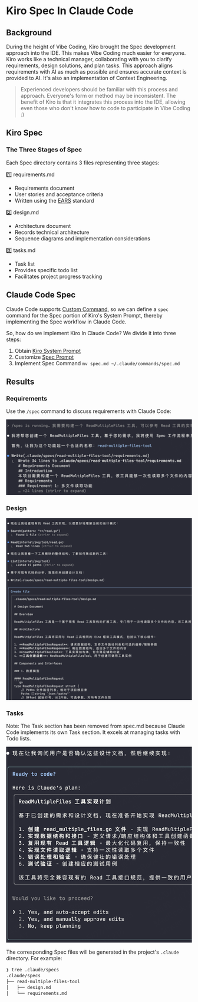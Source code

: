 # Kiro Spec In Claude Code

## Background

During the height of Vibe Coding, Kiro brought the Spec development approach into the IDE. This makes Vibe Coding much easier for everyone.
Kiro works like a technical manager, collaborating with you to clarify requirements, design solutions, and plan tasks. This approach aligns requirements with AI as much as possible and ensures accurate context is provided to AI. It's also an implementation of Context Engineering.

> Experienced developers should be familiar with this process and approach. Everyone's form or method may be inconsistent. The benefit of Kiro is that it integrates this process into the IDE, allowing even those who don't know how to code to participate in Vibe Coding :)

## Kiro Spec

### The Three Stages of Spec

Each Spec directory contains 3 files representing three stages:

1️⃣ requirements.md

- Requirements document
- User stories and acceptance criteria
- Written using the [EARS](https://visuresolutions.com/en/living-guides/ears-requirements/) standard

2️⃣ design.md

- Architecture document
- Records technical architecture
- Sequence diagrams and implementation considerations

3️⃣ tasks.md

- Task list
- Provides specific todo list
- Facilitates project progress tracking

## Claude Code Spec

Claude Code supports [Custom Command](https://docs.anthropic.com/en/docs/claude-code/common-workflows#create-custom-slash-commands), so we can define a `spec` command for the Spec portion of Kiro's System Prompt, thereby implementing the Spec workflow in Claude Code.

So, how do we implement Kiro In Claude Code? We divide it into three steps:

1. Obtain [Kiro System Prompt](./kiro-system-prompt.md)
2. Customize [Spec Prompt](./spec.md)
3. Implement Spec Command `mv spec.md ~/.claude/commands/spec.md`

## Results

### Requirements

Use the `/spec` command to discuss requirements with Claude Code:

![requirement](./spec.png)

### Design

![design](./design.png)

### Tasks

Note: The Task section has been removed from spec.md because Claude Code implements its own Task section. It excels at managing tasks with Todo lists.

![tasks](./task.png)

The corresponding Spec files will be generated in the project's `.claude` directory. For example:

```
❯ tree .claude/specs
.claude/specs
├── read-multiple-files-tool
│   ├── design.md
│   └── requirements.md
```